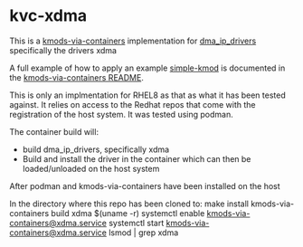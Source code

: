 # kvc-xdma

This is a [kmods-via-containers](https://github.com/kmods-via-containers/kmods-via-containers)
implementation for [dma_ip_drivers](https://github.com/xilinx/dma_ip_drivers) specifically the drivers xdma

A full example of how to apply an example [simple-kmod](https://github.com/kmods-via-containers/simple-kmod) is documented in the
[kmods-via-containers README](https://github.com/kmods-via-containers/kmods-via-containers#example).

This is only an implmentation for RHEL8 as that as what it has been tested against. It relies on access to
the Redhat repos that come with the registration of the host system.  It was tested using podman. 

The container build will:
* build dma_ip_drivers, specifically xdma
* Build and install the driver in the container which can then be loaded/unloaded on the host system


After podman and kmods-via-containers have been installed on the host

In the directory where this repo has been cloned to:
make install
kmods-via-containers build xdma $(uname -r)
systemctl enable kmods-via-containers@xdma.service
systemctl start kmods-via-containers@xdma.service
lsmod | grep xdma

